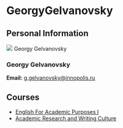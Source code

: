 






GeorgyGelvanovsky
=================






Personal Information
--------------------


[![](/img_auth.php/b/b4/Gelvanovsky.jpg)](/index.php/File:Gelvanovsky.jpg) Georgy Gelvanovsky
### Georgy Gelvanovsky


 **Email:** g.gelvanovsky@innopolis.ru



Courses
-------


* [English For Academic Purposes I](https://eduwiki.innopolis.university/index.php/BSc:EnglishForAcademicPurposesI.F21)
* [Academic Research and Writing Culture](https://eduwiki.innopolis.university/index.php/BSc:AcademicResearchandWritingCulture)










